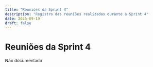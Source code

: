 ```yaml
---
title: "Reuniões da Sprint 4"
description: "Registro das reuniões realizadas durante a Sprint 4"
date: 2025-09-19
draft: false
---
```


# Reuniões da Sprint 4

Não documentado